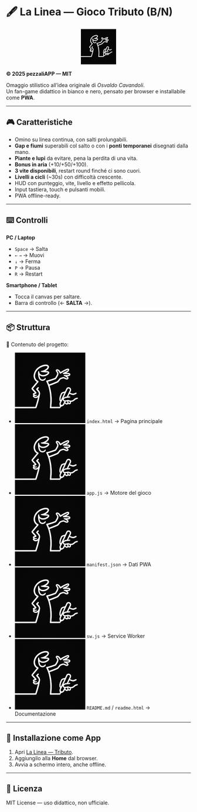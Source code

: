 # 🖋️ La Linea — Gioco Tributo (B/N)

<p align="center">
  <img src="icon-192.png" width="96" alt="La Linea Icona">  
</p>

**© 2025 pezzaliAPP — MIT**

Omaggio stilistico all’idea originale di *Osvaldo Cavandoli*.  
Un fan-game didattico in bianco e nero, pensato per browser e installabile come **PWA**.

---

## 🎮 Caratteristiche

- Omino su linea continua, con salti prolungabili.
- **Gap e fiumi** superabili col salto o con i **ponti temporanei** disegnati dalla mano.
- **Piante e lupi** da evitare, pena la perdita di una vita.
- **Bonus in aria** (+10/+50/+100).
- **3 vite disponibili**, restart round finché ci sono cuori.
- **Livelli a cicli** (~30s) con difficoltà crescente.
- HUD con punteggio, vite, livello e effetto pellicola.
- Input tastiera, touch e pulsanti mobili.
- PWA offline-ready.

---

## ⌨️ Controlli

**PC / Laptop**
- `Space` → Salta  
- `←` `→` → Muovi  
- `↓` → Ferma  
- `P` → Pausa  
- `R` → Restart  

**Smartphone / Tablet**
- Tocca il canvas per saltare.  
- Barra di controllo (← **SALTA** →).

---

## 📦 Struttura

📂 Contenuto del progetto:

- ![icon](icon-192.png) `index.html` → Pagina principale  
- ![icon](icon-192.png) `app.js` → Motore del gioco  
- ![icon](icon-192.png) `manifest.json` → Dati PWA  
- ![icon](icon-192.png) `sw.js` → Service Worker  
- ![icon](icon-192.png) `README.md` / `readme.html` → Documentazione  

---

## 📲 Installazione come App

1. Apri [La Linea — Tributo](https://www.alessandropezzali.it/Linea_sperimentale/).  
2. Aggiungilo alla **Home** dal browser.  
3. Avvia a schermo intero, anche offline.  

---

## 📜 Licenza

MIT License — uso didattico, non ufficiale.
